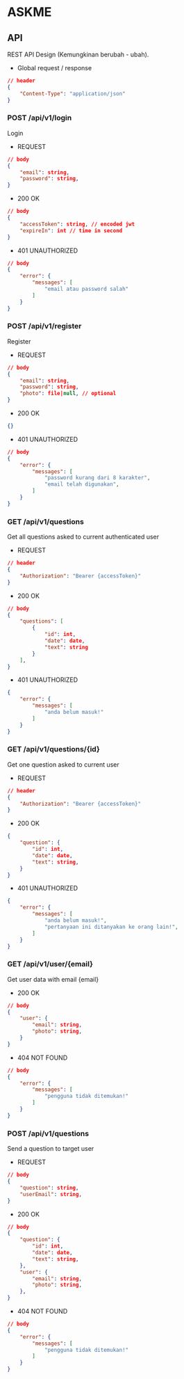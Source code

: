 # ASKME

## API

REST API Design (Kemungkinan berubah - ubah).

- Global request / response

```json
// header
{
    "Content-Type": "application/json"
}
```

### POST /api/v1/login

Login

- REQUEST

```json
// body
{
    "email": string,
    "password": string,
}
```

- 200 OK

```json
// body
{
    "accessToken": string, // encoded jwt
    "expireIn": int // time in second
}
```

- 401 UNAUTHORIZED

```json
// body
{
    "error": {
        "messages": [
            "email atau password salah"
        ]
    }
}
```

### POST /api/v1/register

Register

- REQUEST

```json
// body
{
    "email": string,
    "password": string,
    "photo": file|null, // optional
}
```

- 200 OK

```json
{}
```

- 401 UNAUTHORIZED

```json
// body
{
    "error": {
        "messages": [
            "password kurang dari 8 karakter",
            "email telah digunakan",
        ]
    }
}
```

### GET /api/v1/questions

Get all questions asked to current authenticated user

- REQUEST

```json
// header
{
    "Authorization": "Bearer {accessToken}"
}
```

- 200 OK

```json
// body
{
    "questions": [
        {
            "id": int,
            "date": date,
            "text": string
        }
    ],
}
```

- 401 UNAUTHORIZED

```json
{
    "error": {
        "messages": [
            "anda belum masuk!"
        ]
    }
}
```

### GET /api/v1/questions/{id}

Get one question asked to current user

- REQUEST

```json
// header
{
    "Authorization": "Bearer {accessToken}"
}
```

- 200 OK

```json
{
    "question": {
        "id": int,
        "date": date,
        "text": string,
    }
}
```

- 401 UNAUTHORIZED

```json
{
    "error": {
        "messages": [
            "anda belum masuk!",
            "pertanyaan ini ditanyakan ke orang lain!",
        ]
    }
}
```

### GET /api/v1/user/{email}

Get user data with email {email}

- 200 OK

```json
// body
{
    "user": {
        "email": string,
        "photo": string,
    }
}
```

- 404 NOT FOUND

```json
// body
{
    "error": {
        "messages": [
            "pengguna tidak ditemukan!"
        ]
    }
}
```

### POST /api/v1/questions

Send a question to target user

- REQUEST

```json
// body
{
    "question": string,
    "userEmail": string,
}
```

- 200 OK

```json
// body
{
    "question": {
        "id": int,
        "date": date,
        "text": string,
    },
    "user": {
        "email": string,
        "photo": string,
    },
}
```

- 404 NOT FOUND

```json
// body
{
    "error": {
        "messages": [
            "pengguna tidak ditemukan!"
        ]
    }
}
```
